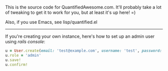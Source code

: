 This is the source code for QuantifiedAwesome.com. It'll probably take a lot of tweaking to get it to work for you, but at least it's up here! =)

Also, if you use Emacs, see lisp/quantified.el

----

If you're creating your own instance, here's how to set up an admin user using *rails console*:

```ruby
u = User.create(email: 'test@example.com', username: 'test', password: 'testpassword', password_confirmation: 'testpassword')
u.role = 'admin'
u.save!
u.confirm!
```
